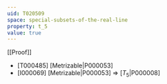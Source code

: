 ```yaml
---
uid: T020509
space: special-subsets-of-the-real-line
property: t_5
value: true
---
```

[[Proof]]

* [T000485] [Metrizable|P000053]
* [I000069] [Metrizable|P000053] => [$T_5$|P000008]

